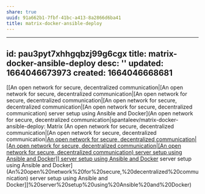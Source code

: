 ```yaml
---
share: true
uuid: 91a662b1-7fbf-41bc-a413-8a2866d6ba41
title: matrix-docker-ansible-deploy
---
```

---
id: pau3pyt7xhhgqbzj99g6cgx
title: matrix-docker-ansible-deploy
desc: ''
updated: 1664046673973
created: 1664046668681
---

[[An open network for secure, decentralized communication|[An open network for secure, decentralized communication|[An open network for secure, decentralized communication|[An open network for secure, decentralized communication|[An open network for secure, decentralized communication) server setup using Ansible and Docker](An open network for secure, decentralized communication|spantaleev/matrix-docker-ansible-deploy: Matrix (An open network for secure, decentralized communication|[An open network for secure, decentralized communication|[An open network for secure, decentralized communication|[An open network for secure, decentralized communication|[An open network for secure, decentralized communication) server setup using Ansible and Docker]] server setup using Ansible and Docker](An%20open%20network%20for%20secure,%20decentralized%20communication) server setup using Ansible and Docker](An%20open%20network%20for%20secure,%20decentralized%20communication) server setup using Ansible and Docker]]%20server%20setup%20using%20Ansible%20and%20Docker)